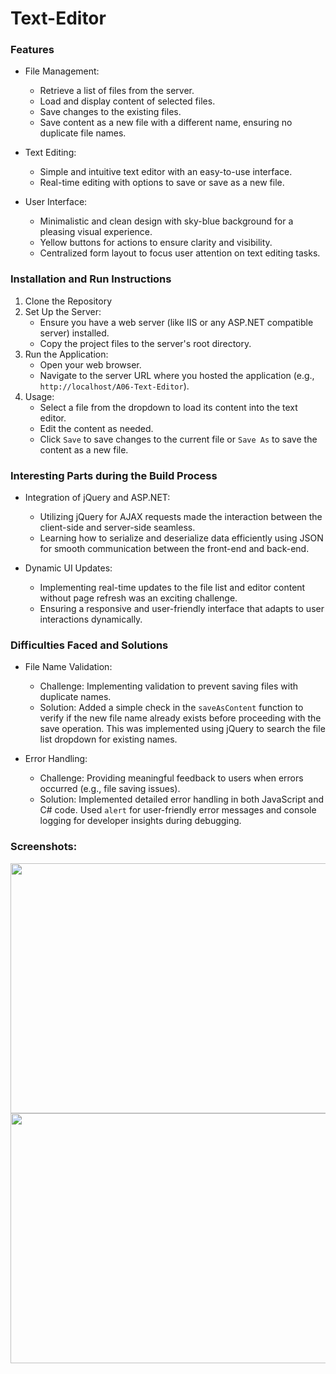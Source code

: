 # Text-Editor

### Features

- File Management: 
  - Retrieve a list of files from the server.
  - Load and display content of selected files.
  - Save changes to the existing files.
  - Save content as a new file with a different name, ensuring no duplicate file names.
  
- Text Editing:
  - Simple and intuitive text editor with an easy-to-use interface.
  - Real-time editing with options to save or save as a new file.

- User Interface:
  - Minimalistic and clean design with sky-blue background for a pleasing visual experience.
  - Yellow buttons for actions to ensure clarity and visibility.
  - Centralized form layout to focus user attention on text editing tasks.

### Installation and Run Instructions

1. Clone the Repository
2. Set Up the Server:
   - Ensure you have a web server (like IIS or any ASP.NET compatible server) installed.
   - Copy the project files to the server's root directory.
3. Run the Application:
   - Open your web browser.
   - Navigate to the server URL where you hosted the application (e.g., `http://localhost/A06-Text-Editor`).
4. Usage:
   - Select a file from the dropdown to load its content into the text editor.
   - Edit the content as needed.
   - Click `Save` to save changes to the current file or `Save As` to save the content as a new file.


### Interesting Parts during the Build Process

- Integration of jQuery and ASP.NET:
  - Utilizing jQuery for AJAX requests made the interaction between the client-side and server-side seamless.
  - Learning how to serialize and deserialize data efficiently using JSON for smooth communication between the front-end and back-end.

- Dynamic UI Updates:
  - Implementing real-time updates to the file list and editor content without page refresh was an exciting challenge.
  - Ensuring a responsive and user-friendly interface that adapts to user interactions dynamically.


### Difficulties Faced and Solutions
- File Name Validation:
  - Challenge: Implementing validation to prevent saving files with duplicate names.
  - Solution: Added a simple check in the `saveAsContent` function to verify if the new file name already exists before proceeding with the save operation. This was implemented using jQuery to search the file list dropdown for existing names.

- Error Handling:
  - Challenge: Providing meaningful feedback to users when errors occurred (e.g., file saving issues).
  - Solution: Implemented detailed error handling in both JavaScript and C# code. Used `alert` for user-friendly error messages and console logging for developer insights during debugging.


### Screenshots:
<img src="https://github.com/shubhhh19/Text-Editor/assets/126296317/d01cea6a-2660-49cc-990c-5f4ef4fd0d35" width="700" height="400">
<img src="https://github.com/shubhhh19/Text-Editor/assets/126296317/67cc5133-71d2-44d6-8166-53dc21145446" width="700" height="400">
